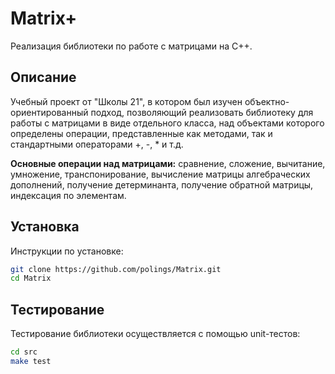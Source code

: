# Matrix+

Реализация библиотеки по работе с матрицами на C++.

## Описание

Учебный проект от "Школы 21", в котором был изучен объектно-ориентированный подход, позволяющий реализовать библиотеку для работы с матрицами в виде отдельного класса, над объектами которого определены операции, представленные как методами, так и стандартными операторами +, -, * и т.д.

<b>Основные операции над матрицами:</b> сравнение, сложение, вычитание, умножение, транспонирование, вычисление матрицы алгебраческих дополнений, получение детерминанта, получение обратной матрицы, индексация по элементам.

## Установка

Инструкции по установке:

```bash
git clone https://github.com/polings/Matrix.git
cd Matrix
```

## Тестирование

Тестирование библиотеки осуществляется с помощью unit-тестов:

```bash
cd src
make test
```